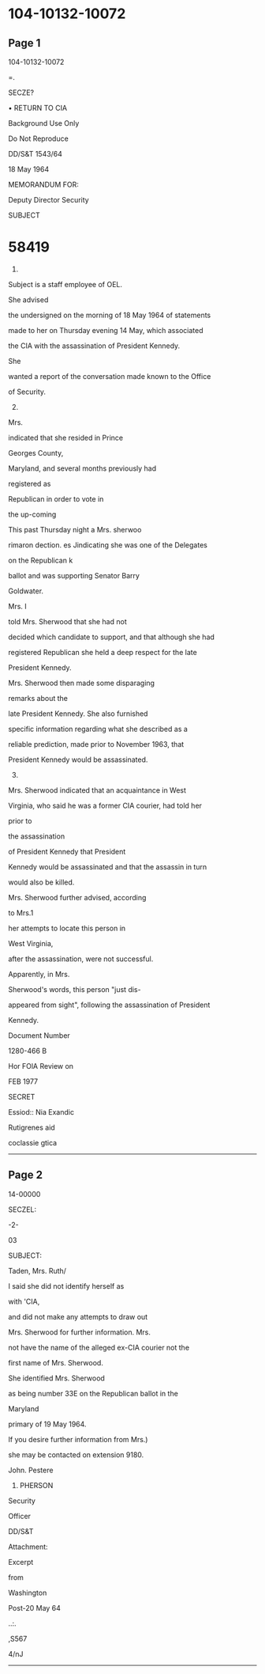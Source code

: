 # 104-10132-10072

## Page 1

104-10132-10072

=.

SECZE?

• RETURN TO CIA

Background Use Only

Do Not Reproduce

DD/S&T 1543/64

18 May 1964

MEMORANDUM FOR:

Deputy Director Security

SUBJECT

# 58419

1.

Subject is a staff employee of OEL.

She advised

the undersigned on the morning of 18 May 1964 of statements

made to her on Thursday evening 14 May, which associated

the CIA with the assassination of President Kennedy.

She

wanted a report of the conversation made known to the Office

of Security.

2.

Mrs.

indicated that she resided in Prince

Georges County,

Maryland, and several months previously had

registered as

Republican in order to vote in

the up-coming

This past Thursday night a Mrs. sherwoo

rimaron dection. es Jindicating she was one of the Delegates

on the Republican k

ballot and was supporting Senator Barry

Goldwater.

Mrs. I

told Mrs. Sherwood that she had not

decided which candidate to support, and that although she had

registered Republican she held a deep respect for the late

President Kennedy.

Mrs. Sherwood then made some disparaging

remarks about the

late President Kennedy. She also furnished

specific information regarding what she described as a

reliable prediction, made prior to November 1963, that

President Kennedy would be assassinated.

3.

Mrs. Sherwood indicated that an acquaintance in West

Virginia, who said he was a former CIA courier, had told her

prior to

the assassination

of President Kennedy that President

Kennedy would be assassinated and that the assassin in turn

would also be killed.

Mrs. Sherwood further advised, according

to Mrs.1

her attempts to locate this person in

West Virginia,

after the assassination, were not successful.

Apparently, in Mrs.

Sherwood's words, this person "just dis-

appeared from sight", following the assassination of President

Kennedy.

Document Number

1280-466 B

Hor FOlA Review on

FEB 1977

SECRET

Essiod:: Nia Exandic

Rutigrenes aid

coclassie gtica

---

## Page 2

14-00000

SECZEL:

-2-

03

SUBJECT:

Taden, Mrs. Ruth/

I said she did not identify herself as

with 'CIA,

and did not make any attempts to draw out

Mrs. Sherwood for further information. Mrs.

not have the name of the alleged ex-CIA courier not the

first name of Mrs. Sherwood.

She identified Mrs. Sherwood

as being number 33E on the Republican ballot in the

Maryland

primary of 19 May 1964.

If you desire further information from Mrs.)

she may be contacted on extension 9180.

John. Pestere

1. PHERSON

Security

Officer

DD/S&T

Attachment:

Excerpt

from

Washington

Post-20 May 64

..:.

,S567

4/nJ

---

